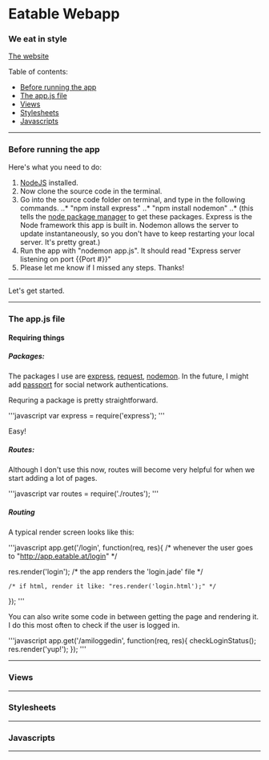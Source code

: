 # **Eatable Webapp**

### We eat in style

[The website](http://app.eatable.at)

Table of contents:

* [Before running the app](#before-running-the-app)
* [The app.js file](#the-appjs-file)
* [Views](#views)
* [Stylesheets](#stylesheets)
* [Javascripts](#javascripts)

---

### Before running the app

Here's what you need to do:

1. [NodeJS](http://nodejs.org/download/) installed. 
2. Now clone the source code in the terminal.
3. Go into the source code folder on terminal, and type in the following commands.
..* "npm install express"
..* "npm install nodemon"
..* (this tells the [node package manager](https://npmjs.org/) to get these packages. Express is the Node framework this app is built in. Nodemon allows the server to update instantaneously, so you don't have to keep restarting your local server. It's pretty great.)
4. Run the app with "nodemon app.js". It should read "Express server listening on port {{Port #}}"
5. Please let me know if I missed any steps. Thanks!

---

Let's get started.

---

### The app.js file

#### Requiring things

##### Packages:

The packages I use are [express](http://expressjs.com/), [request](https://github.com/mikeal/request), [nodemon](https://github.com/remy/nodemon). In the future, I might add [passport](http://passportjs.org/) for social network authentications.

Requring a package is pretty straightforward.

'''javascript
var express = require('express');
'''

Easy!

##### Routes:

Although I don't use this now, routes will become very helpful for when we start adding a lot of pages.

'''javascript
var routes = require('./routes');
'''

##### Routing

A typical render screen looks like this:

'''javascript
app.get('/login', function(req, res){
  	/* whenever the user goes to "http://app.eatable.at/login" */

  res.render('login');
  	/* the app renders the 'login.jade' file */

  	/* if html, render it like: "res.render('login.html');" */
});
'''

You can also write some code in between getting the page and rendering it. I do this most often to check if the user is logged in.

'''javascript
app.get('/amiloggedin', function(req, res){
	checkLoginStatus();
	res.render('yup!');
});
'''

---

### Views

---

### Stylesheets

---

### Javascripts

---